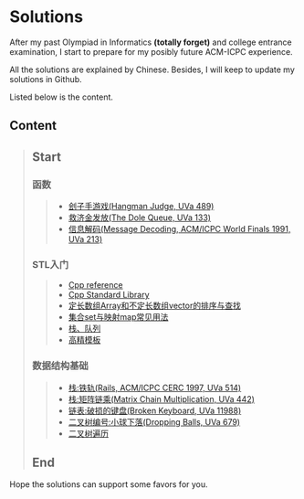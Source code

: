 # Solutions
After my past Olympiad in Informatics **(totally forget)** and college entrance examination, I start to prepare for my posibly future ACM-ICPC experience. 

All the solutions are explained by Chinese. Besides, I will keep to update my solutions in Github. 

Listed below is the content.

## Content
> ## Start
> ### 函数
> > * [刽子手游戏(Hangman Judge, UVa 489)](tests/刽子手游戏.md)
> > * [救济金发放(The Dole Queue, UVa 133)](tests/救济金发放.md)
> > * [信息解码(Message Decoding, ACM/ICPC World Finals 1991, UVa 213)](tests/信息解码.md)
> ### STL入门
> > * [Cpp reference](https://en.cppreference.com/w/cpp)
> > * [Cpp Standard Library](https://en.cppreference.com/w/cpp/header)
> > * [定长数组Array和不定长数组vector的排序与查找](tests/定长数组Array和不定长数组vector的排序与查找.md)
> > * [集合set与映射map常见用法](tests/集合set与映射map常见用法.md)
> > * [栈、队列](tests/栈、队列.md)
> > * [高精模板](tests/高精模板.md)
> ### 数据结构基础
> > * [栈:铁轨(Rails, ACM/ICPC CERC 1997, UVa 514)](tests/铁轨.md)
> > * [栈:矩阵链乘(Matrix Chain Multiplication, UVa 442)](tests/矩阵链乘.md)
> > * [链表:破损的键盘(Broken Keyboard, UVa 11988)](tests/破损的键盘.md)
> > * [二叉树编号:小球下落(Dropping Balls, UVa 679)](tests/小球下落.md)
> > * [二叉树遍历](tests/二叉树遍历.md)
> ## End

Hope the solutions can support some favors for you.
